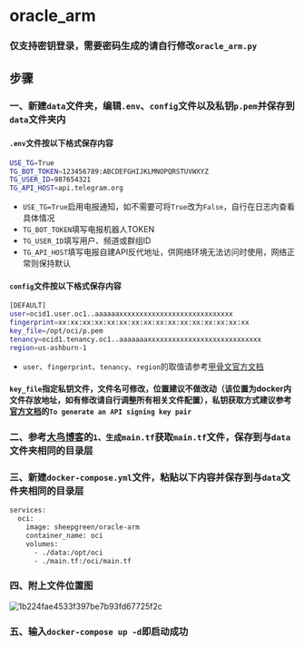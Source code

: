 # oracle_arm
### 仅支持密钥登录，需要密码生成的请自行修改`oracle_arm.py`
## 步骤
### 一、新建`data`文件夹，编辑`.env`、`config`文件以及私钥`p.pem`并保存到`data`文件夹内
#### `.env`文件按以下格式保存内容
```bash
USE_TG=True
TG_BOT_TOKEN=123456789:ABCDEFGHIJKLMNOPQRSTUVWXYZ
TG_USER_ID=987654321
TG_API_HOST=api.telegram.org
```
- `USE_TG=True`启用电报通知，如不需要可将`True`改为`False`，自行在日志内查看具体情况
- `TG_BOT_TOKEN`填写电报机器人TOKEN
- `TG_USER_ID`填写用户、频道或群组ID
- `TG_API_HOST`填写电报自建API反代地址，供网络环境无法访问时使用，网络正常则保持默认
#### `config`文件按以下格式保存内容
```bash
[DEFAULT]
user=ocid1.user.oc1..aaaaaaxxxxxxxxxxxxxxxxxxxxxxxxxxxx
fingerprint=xx:xx:xx:xx:xx:xx:xx:xx:xx:xx:xx:xx:xx:xx:xx:xx
key_file=/opt/oci/p.pem
tenancy=ocid1.tenancy.oc1..aaaaaaaxxxxxxxxxxxxxxxxxxxxxxxxxxxx
region=us-ashburn-1
```
- `user`、`fingerprint`、`tenancy`、`region`的取值请参考[甲骨文官方文档](https://docs.oracle.com/en-us/iaas/Content/API/Concepts/sdkconfig.htm#SDK_and_CLI_Configuration_File#ariaid-title3)
#### `key_file`指定私钥文件，文件名可修改，位置建议不做改动（该位置为docker内文件存放地址，如有修改请自行调整所有相关文件配置），私钥获取方式建议参考[官方文档](https://docs.oracle.com/en-us/iaas/Content/API/Concepts/apisigningkey.htm#ariaid-title3)的`To generate an API signing key pair`
### 二、参考[大鸟博客](https://www.daniao.org/14121.html)的`1、生成main.tf`获取`main.tf`文件，保存到与`data`文件夹相同的目录层
### 三、新建`docker-compose.yml`文件，粘贴以下内容并保存到与`data`文件夹相同的目录层
```bash
services:
  oci:
    image: sheepgreen/oracle-arm
    container_name: oci
    volumes:
      - ./data:/opt/oci
      - ./main.tf:/oci/main.tf
```
### 四、附上文件位置图
![1b224fae4533f397be7b93fd67725f2c](https://github.com/slippersheepig/oracle_arm/assets/58287293/15bb7a67-92ed-41f7-9136-826175c477ca)
### 五、输入`docker-compose up -d`即启动成功
